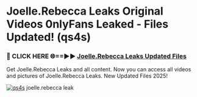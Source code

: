 # Joelle.Rebecca Leaks Original Videos 0nlyFans Leaked - Files Updated! (qs4s)

<h3>🔴 CLICK HERE 🌐==►► <a href="https://tinyurl.com/2wckxsce" rel="nofollow">Joelle.Rebecca Leaks Updated Files</a></h3>

Get Joelle.Rebecca Leaks and all content. Now you can access all videos and pictures of Joelle.Rebecca Leaks. New Updated Files 2025!

[![qs4s](https://i.imgur.com/AFduVYN.gif)](https://tinyurl.com/2wckxsce)
joelle.rebecca leak